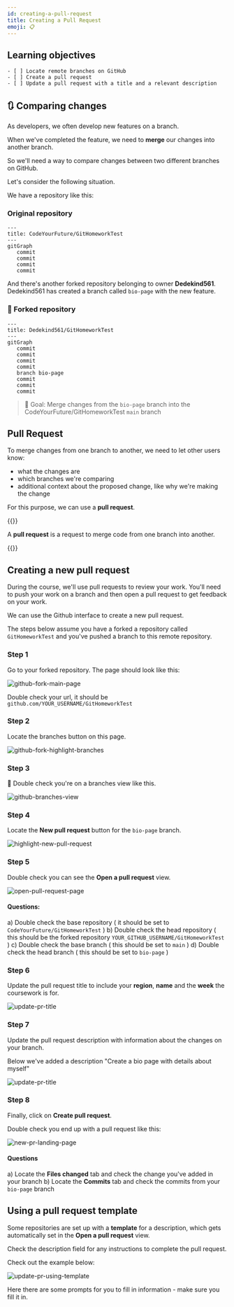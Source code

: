 ```yaml
---
id: creating-a-pull-request
title: Creating a Pull Request
emoji: 📋
---
```


## Learning objectives

```objectives
- [ ] Locate remote branches on GitHub
- [ ] Create a pull request
- [ ] Update a pull request with a title and a relevant description
```

## 🔃 Comparing changes

As developers, we often develop new features on a branch.

When we've completed the feature, we need to **merge** our changes into another branch.

So we'll need a way to compare changes between two different branches on GitHub.

Let's consider the following situation.

We have a repository like this:

### Original repository

```mermaid
---
title: CodeYourFuture/GitHomeworkTest
---
gitGraph
   commit
   commit
   commit
   commit
```

And there's another forked repository belonging to owner **Dedekind561**.
Dedekind561 has created a branch called `bio-page` with the new feature.

### 🍴 Forked repository

```mermaid
---
title: Dedekind561/GitHomeworkTest
---
gitGraph
   commit
   commit
   commit
   commit
   branch bio-page
   commit
   commit
   commit
```

> 🎯 Goal: Merge changes from the `bio-page` branch into the CodeYourFuture/GitHomeworkTest `main` branch

## Pull Request

To merge changes from one branch to another, we need to let other users know:

- what the changes are
- which branches we're comparing
- additional context about the proposed change, like why we're making the change

For this purpose, we can use a **pull request**.

{{<note type="definition" title="definition: Pull Request">}}

A **pull request** is a request to merge code from one branch into another.

{{</note>}}

## Creating a new pull request

During the course, we'll use pull requests to review your work. You'll need to push your work on a branch and then open a pull request to get feedback on your work.

We can use the Github interface to create a new pull request.

The steps below assume you have a forked a repository called `GitHomeworkTest` and you've pushed a branch to this remote repository.

### Step 1

Go to your forked repository. The page should look like this:

![github-fork-main-page](github-fork-main-page.png)

Double check your url, it should be `github.com/YOUR_USERNAME/GitHomeworkTest`

### Step 2

Locate the branches button on this page.

![github-fork-highlight-branches](github-fork-highlight-branches.png)

### Step 3

📝 Double check you're on a branches view like this.

![github-branches-view](github-branches-view.png)

### Step 4

Locate the **New pull request** button for the `bio-page` branch.

![highlight-new-pull-request](highlight-new-pull-request.png)

### Step 5

Double check you can see the **Open a pull request** view.

![open-pull-request-page](open-pull-request-page.png)

#### Questions:

a) Double check the base repository ( it should be set to `CodeYourFuture/GitHomeworkTest` )
b) Double check the head repository ( this should be the forked repository `YOUR_GITHUB_USERNAME/GitHomeworkTest` )
c) Double check the base branch ( this should be set to `main` )
d) Double check the head branch ( this should be set to `bio-page` )

### Step 6

Update the pull request title to include your **region**, **name** and the **week** the coursework is for.

![update-pr-title](update-pr-title.png)

### Step 7

Update the pull request description with information about the changes on your branch.

Below we've added a description "Create a bio page with details about myself"

![update-pr-title](update-pr-title-description.png)

### Step 8

Finally, click on **Create pull request**.

Double check you end up with a pull request like this:

![new-pr-landing-page](new-pr-landing-page.png)

#### Questions

a) Locate the **Files changed** tab and check the change you've added in your branch
b) Locate the **Commits** tab and check the commits from your `bio-page` branch

## Using a pull request template

Some repositories are set up with a **template** for a description, which gets automatically set in the **Open a pull request** view.

Check the description field for any instructions to complete the pull request.

Check out the example below:

![update-pr-using-template](update-pr-using-template.png)

Here there are some prompts for you to fill in information - make sure you fill it in.
